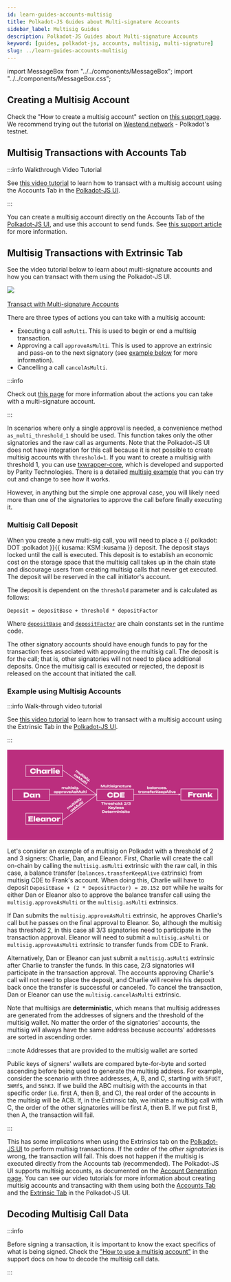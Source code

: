 ```yaml
---
id: learn-guides-accounts-multisig
title: Polkadot-JS Guides about Multi-signature Accounts
sidebar_label: Multisig Guides
description: Polkadot-JS Guides about Multi-signature Accounts
keyword: [guides, polkadot-js, accounts, multisig, multi-signature]
slug: ../learn-guides-accounts-multisig
---
```


import MessageBox from "../../components/MessageBox"; import "../../components/MessageBox.css";

<MessageBox message="Polkadot-JS is for developers and power users only. If you need help using the
[Polkadot-JS UI](../general/polkadotjs-ui.md), you can contact the
[Polkadot Support Team](https://support.polkadot.network/support/home). For more user-friendly tools
see the [wallets](./wallets-index), [apps](./apps-index) and [dashboard](./dashboards-index) pages." />

## Creating a Multisig Account

Check the "How to create a multisig account" section on
[this support page](https://support.polkadot.network/support/solutions/articles/65000181826-how-to-create-and-use-a-multisig-account).
We recommend trying out the tutorial on
[Westend network](../maintain/maintain-networks.md#westend-test-network) - Polkadot's testnet.

## Multisig Transactions with Accounts Tab

:::info Walkthrough Video Tutorial

See [this video tutorial](https://www.youtube.com/watch?v=-cPiKMslZqI) to learn how to transact with
a multisig account using the Accounts Tab in the
[Polkadot-JS UI](https://polkadot.js.org/apps/#/accounts).

:::

You can create a multisig account directly on the Accounts Tab of the
[Polkadot-JS UI](https://polkadot.js.org/apps/#/accounts), and use this account to send funds. See
[this support article](https://support.polkadot.network/support/solutions/articles/65000181826-how-to-create-and-use-a-multisig-account)
for more information.

## Multisig Transactions with Extrinsic Tab

See the video tutorial below to learn about multi-signature accounts and how you can transact with
them using the Polkadot-JS UI.

<div className="row">
<div className="col text--center">
    <a href="https://youtu.be/Qv_nJVcvQr8?t=2109">
      <img src="https://img.youtube.com/vi/Qv_nJVcvQr8/0.jpg" width="350" style={{ borderRadius: 10, border: '1px solid slategrey' }} />
    </a>
    <p>
      <a href="https://youtu.be/Qv_nJVcvQr8?t=2109">Transact with Multi-signature Accounts</a>
    </p>
  </div>
</div>

There are three types of actions you can take with a multisig account:

- Executing a call `asMulti`. This is used to begin or end a multisig transaction.
- Approving a call `approveAsMulti`. This is used to approve an extrinsic and pass-on to the next
  signatory (see [example below](#example-using-multi-signature-accounts) for more information).
- Cancelling a call `cancelAsMulti`.

:::info

Check out [this page](https://polkadot.js.org/docs/substrate/extrinsics#multisig) for more
information about the actions you can take with a multi-signature account.

:::

In scenarios where only a single approval is needed, a convenience method `as_multi_threshold_1`
should be used. This function takes only the other signatories and the raw call as arguments. Note
that the Polkadot-JS UI does not have integration for this call because it is not possible to create
multisig accounts with `threshold=1`. If you want to create a multisig with threshold 1, you can use
[txwrapper-core](https://github.com/paritytech/txwrapper-core), which is developed and supported by
Parity Technologies. There is a detailed
[multisig example](https://github.com/paritytech/txwrapper-core/tree/main/packages/txwrapper-examples/multisig)
that you can try out and change to see how it works.

However, in anything but the simple one approval case, you will likely need more than one of the
signatories to approve the call before finally executing it.

### Multisig Call Deposit

When you create a new multi-sig call, you will need to place a
{{ polkadot: DOT :polkadot }}{{ kusama: KSM :kusama }} deposit. The deposit stays locked until the
call is executed. This deposit is to establish an economic cost on the storage space that the
multisig call takes up in the chain state and discourage users from creating multisig calls that
never get executed. The deposit will be reserved in the call initiator's account.

The deposit is dependent on the `threshold` parameter and is calculated as follows:

```
Deposit = depositBase + threshold * depositFactor
```

Where [`depositBase`](../general/chain-state-values.md#multisig-deposit-base) and
[`depositFactor`](../general/chain-state-values.md#multisig-deposit-factor) are chain constants set
in the runtime code.

The other signatory accounts should have enough funds to pay for the transaction fees associated
with approving the multisig call. The deposit is for the call; that is, other signatories will not
need to place additional deposits. Once the multisig call is executed or rejected, the deposit is
released on the account that initiated the call.

### Example using Multisig Accounts

:::info Walk-through video tutorial

See [this video tutorial](https://www.youtube.com/watch?v=T0vIuJcTJeQ) to learn how to transact with
a multisig account using the Extrinsic Tab in the
[Polkadot-JS UI](https://polkadot.js.org/apps/#/explorer).

:::

![multisig diagram](../assets/multisig-diagram.png)

Let's consider an example of a multisig on Polkadot with a threshold of 2 and 3 signers: Charlie,
Dan, and Eleanor. First, Charlie will create the call on-chain by calling the `multisig.asMulti`
extrinsic with the raw call, in this case, a balance transfer (`balances.transferKeepAlive`
extrinsic) from multisig CDE to Frank's account. When doing this, Charlie will have to deposit
`DepositBase + (2 * DepositFactor) = 20.152 DOT` while he waits for either Dan or Eleanor also to
approve the balance transfer call using the `multisig.approveAsMulti` or the `multisig.asMulti`
extrinsics.

If Dan submits the `multisig.approveAsMulti` extrinsic, he approves Charlie's call but he passes on
the final approval to Eleanor. So, although the multisig has threshold 2, in this case all 3/3
signatories need to participate in the transaction approval. Eleanor will need to submit a
`multisig.asMulti` or `multisig.approveAsMulti` extrinsic to transfer funds from CDE to Frank.

Alternatively, Dan or Eleanor can just submit a `multisig.asMulti` extrinsic after Charlie to
transfer the funds. In this case, 2/3 signatories will participate in the transaction approval. The
accounts approving Charlie's call will not need to place the deposit, and Charlie will receive his
deposit back once the transfer is successful or canceled. To cancel the transaction, Dan or Eleanor
can use the `multisig.cancelAsMulti` extrinsic.

Note that multisigs are **deterministic**, which means that multisig addresses are generated from
the addresses of signers and the threshold of the multisig wallet. No matter the order of the
signatories' accounts, the multisig will always have the same address because accounts' addresses
are sorted in ascending order.

:::note Addresses that are provided to the multisig wallet are sorted

Public keys of signers' wallets are compared byte-for-byte and sorted ascending before being used to
generate the multisig address. For example, consider the scenario with three addresses, A, B, and C,
starting with `5FUGT`, `5HMfS`, and `5GhKJ`. If we build the ABC multisig with the accounts in that
specific order (i.e. first A, then B, and C), the real order of the accounts in the multisig will be
ACB. If, in the Extrinsic tab, we initiate a multisig call with C, the order of the other
signatories will be first A, then B. If we put first B, then A, the transaction will fail.

:::

This has some implications when using the Extrinsics tab on the
[Polkadot-JS UI](https://polkadot.js.org/apps/#/accounts) to perform multisig transactions. If the
order of the _other signatories_ is wrong, the transaction will fail. This does not happen if the
multisig is executed directly from the Accounts tab (recommended). The Polkadot-JS UI supports
multisig accounts, as documented on the [Account Generation page](./learn-account-multisig.md). You
can see our video tutorials for more information about creating multisig accounts and transacting
with them using both the [Accounts Tab](https://www.youtube.com/watch?v=-cPiKMslZqI) and the
[Extrinsic Tab](https://www.youtube.com/watch?v=T0vIuJcTJeQ) in the Polkadot-JS UI.

## Decoding Multisig Call Data

:::info

Before signing a transaction, it is important to know the exact specifics of what is being signed.
Check the
["How to use a multisig account"](https://support.polkadot.network/support/solutions/articles/65000181826-how-to-create-and-use-a-multisig-account)
in the support docs on how to decode the multisig call data.

:::
